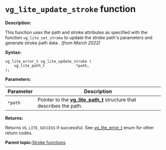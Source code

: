 # `vg_lite_update_stroke` function

**Description:**

This function uses the path and stroke attributes as specified with the function `vg_lite_set_stroke` to update the stroke path's parameters and generate stroke path data *. \(from March 2022\)*

**Syntax:**

```
vg_lite_error_t vg_lite_update_stroke (
    vg_lite_path_t              *path,
);  

```

**Parameters:**

|Parameter|Description|
|---------|-----------|
|`*path`|Pointer to the [**vg\_lite\_path\_t**](vg_lite_set_update_stroke_function.md) structure that describes the path.|

**Returns:**

Returns `VG_LITE_SUCCESS` if successful. See [vg\_lite\_error\_t](vg_lite_error_t_enumeration.md) enum for other return codes.

**Parent topic:**[Stroke functions](../topics/stroke_functions.md)

